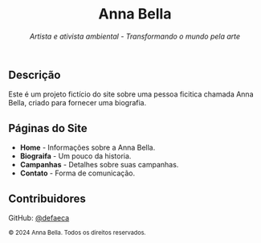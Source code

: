 <!DOCTYPE html>
<html lang="pt-BR">

<head>
    <meta charset="UTF-8">
    <meta name="viewport" content="width=device-width, initial-scale=1.0">
    <meta name="description" content="Site biográfico sobre Anna Bella, artista e ativista ambiental.">
</head>

<body>
  <header>
    <h1>Anna Bella</h1>
    <p><em>Artista e ativista ambiental - Transformando o mundo pela arte</em></p>
  </header>
    
  <section>
    <h2>Descrição</h2>
    <p>Este é um projeto fictício do site sobre uma pessoa ficitica chamada Anna Bella, criado para fornecer uma biografia.</p>
  </section>
  <section>
    <h2>Páginas do Site</h2>
    <ul>
      <li><strong>Home</strong> - Informações sobre a Anna Bella.</li>
      <li><strong>Biograifa</strong> - Um pouco da historia.</li>
      <li><strong>Campanhas</strong> - Detalhes sobre suas campanhas.</li>
      <li><strong>Contato</strong> - Forma de comunicação.</ul>
  </section>
  <section>
    <h2>Contribuidores</h2>
    <p>GitHub: <a href="https://github.com/defaeca" target="_blank">@defaeca</a></p>
  </section>
  <footer>
    <p><small>&copy; 2024 Anna Bella. Todos os direitos reservados.</small></p>
  </footer>
</body>

</html>
